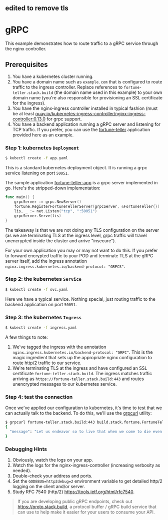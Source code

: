 ## edited to remove tls

# gRPC

This example demonstrates how to route traffic to a gRPC service through the
nginx controller.

## Prerequisites

1. You have a kubernetes cluster running.
2. You have a domain name such as `example.com` that is configured to route
   traffic to the ingress controller.  Replace references to
   `fortune-teller.stack.build` (the domain name used in this example) to your
   own domain name (you're also responsible for provisioning an SSL certificate
   for the ingress).
3. You have the nginx-ingress controller installed in typical fashion (must be
   at least
   [quay.io/kubernetes-ingress-controller/nginx-ingress-controller:0.13.0](https://quay.io/kubernetes-ingress-controller/nginx-ingress-controller)
   for grpc support.
4. You have a backend application running a gRPC server and listening for TCP
   traffic.  If you prefer, you can use the
   [fortune-teller](https://github.com/kubernetes/ingress-nginx/tree/master/images/grpc-fortune-teller)
   application provided here as an example. 

### Step 1: kubernetes `Deployment`

```sh
$ kubectl create -f app.yaml
```

This is a standard kubernetes deployment object.  It is running a grpc service
listening on port `50051`.

The sample application
[fortune-teller-app](https://github.com/kubernetes/ingress-nginx/tree/master/images/grpc-fortune-teller)
is a grpc server implemented in go. Here's the stripped-down implementation:

```go
func main() {
	grpcServer := grpc.NewServer()
	fortune.RegisterFortuneTellerServer(grpcServer, &FortuneTeller{})
	lis, _ := net.Listen("tcp", ":50051")
	grpcServer.Serve(lis)
}
```

The takeaway is that we are not doing any TLS configuration on the server (as we
are terminating TLS at the ingress level, grpc traffic will travel unencrypted
inside the cluster and arrive "insecure").

For your own application you may or may not want to do this.  If you prefer to
forward encrypted traffic to your POD and terminate TLS at the gRPC server
itself, add the ingress annotation `nginx.ingress.kubernetes.io/backend-protocol: "GRPCS"`.

### Step 2: the kubernetes `Service`

```sh
$ kubectl create -f svc.yaml
```

Here we have a typical service. Nothing special, just routing traffic to the
backend application on port `50051`.

### Step 3: the kubernetes `Ingress`

```sh
$ kubectl create -f ingress.yaml
```

A few things to note:

1. We've tagged the ingress with the annotation
   `nginx.ingress.kubernetes.io/backend-protocol: "GRPC"`.  This is the magic
   ingredient that sets up the appropriate nginx configuration to route http/2
   traffic to our service.
1. We're terminating TLS at the ingress and have configured an SSL certificate
   `fortune-teller.stack.build`.  The ingress matches traffic arriving as
   `https://fortune-teller.stack.build:443` and routes unencrypted messages to
   our kubernetes service.

### Step 4: test the connection

Once we've applied our configuration to kubernetes, it's time to test that we
can actually talk to the backend.  To do this, we'll use the
[grpcurl](https://github.com/fullstorydev/grpcurl) utility:

```sh
$ grpcurl fortune-teller.stack.build:443 build.stack.fortune.FortuneTeller/Predict
{
  "message": "Let us endeavor so to live that when we come to die even the undertaker will be sorry.\n\t\t-- Mark Twain, \"Pudd'nhead Wilson's Calendar\""
}
```

### Debugging Hints

1. Obviously, watch the logs on your app.
2. Watch the logs for the nginx-ingress-controller (increasing verbosity as
   needed).
3. Double-check your address and ports.
4. Set the `GODEBUG=http2debug=2` environment variable to get detailed http/2
   logging on the client and/or server.
5. Study RFC 7540 (http/2) <https://tools.ietf.org/html/rfc7540>.

> If you are developing public gRPC endpoints, check out
> https://proto.stack.build, a protocol buffer / gRPC build service that can use
> to help make it easier for your users to consume your API.
